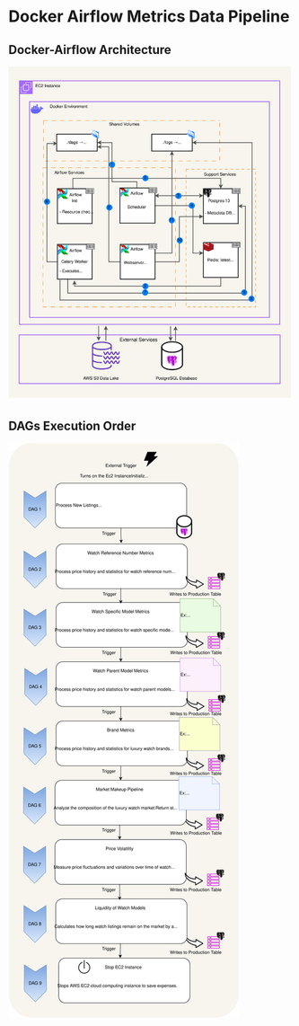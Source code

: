# Docker Airflow Metrics Data Pipeline

## Docker-Airflow Architecture

<img src="diagrams\docker-airflow-architecture-mini.drawio.svg" alt="Docker Airflow Architecture">

## DAGs Execution Order

<img src="diagrams\dag-execution-order-mini.drawio.svg" alt="DAGs Execution Order">
